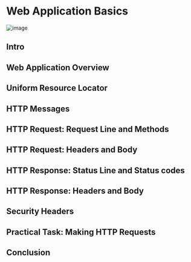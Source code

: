 # Web Application Basics
![image](https://github.com/user-attachments/assets/23734549-2efa-4165-aee2-83a8741200ec)

## Intro
## Web Application Overview
## Uniform Resource Locator
## HTTP Messages
## HTTP Request: Request Line and Methods
## HTTP Request: Headers and Body
## HTTP Response: Status Line and Status codes
## HTTP Response: Headers and Body
## Security Headers
## Practical Task: Making HTTP Requests
## Conclusion


